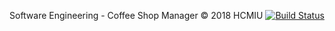 Software Engineering - Coffee Shop Manager © 2018 HCMIU
[![Build Status](https://travis-ci.org/hcmiuiot/SE_CoffeeManager.svg?branch=master)](https://travis-ci.org/hcmiuiot/SE_CoffeeManager)
